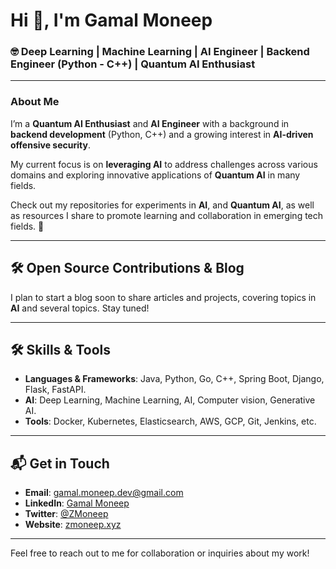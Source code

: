 # Hi 👋, I'm Gamal Moneep

### 🤓 Deep Learning | Machine Learning | AI Engineer | Backend Engineer (Python - C++) | Quantum AI Enthusiast



---

### About Me  

I’m a **Quantum AI Enthusiast** and **AI Engineer** with a background in **backend development** (Python, C++) and a growing interest in **AI-driven offensive security**.  

My current focus is on **leveraging AI** to address challenges across various domains and exploring innovative applications of **Quantum AI** in many fields.  

Check out my repositories for experiments in **AI**, and **Quantum AI**, as well as resources I share to promote learning and collaboration in emerging tech fields. 🚀  



---

## 🛠 Open Source Contributions & Blog

I plan to start a blog soon to share articles and projects, covering topics in **AI** and several topics. Stay tuned!

---

## 🛠 Skills & Tools

- **Languages & Frameworks**: Java, Python, Go, C++, Spring Boot, Django, Flask, FastAPI.
- **AI**: Deep Learning, Machine Learning, AI, Computer vision, Generative AI.
- **Tools**: Docker, Kubernetes, Elasticsearch, AWS, GCP, Git, Jenkins, etc.

---

## 📬 Get in Touch

- **Email**: [gamal.moneep.dev@gmail.com](mailto:gamal.moneep.dev@gmail.com)
- **LinkedIn**: [Gamal Moneep](https://www.linkedin.com/in/gamal-moneep/)
- **Twitter**: [@ZMoneep](https://twitter.com/ZMoneep)
- **Website**: [zmoneep.xyz](https://zmoneep.xyz)

---

Feel free to reach out to me for collaboration or inquiries about my work!
